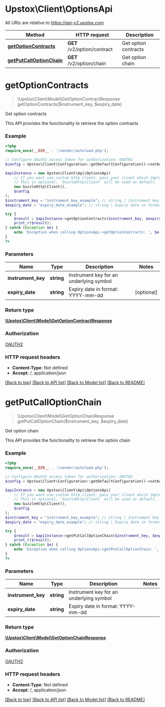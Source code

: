# Upstox\Client\OptionsApi

All URIs are relative to *https://api-v2.upstox.com*

Method | HTTP request | Description
------------- | ------------- | -------------
[**getOptionContracts**](OptionsApi.md#getoptioncontracts) | **GET** /v2/option/contract | Get option contracts
[**getPutCallOptionChain**](OptionsApi.md#getputcalloptionchain) | **GET** /v2/option/chain | Get option chain

# **getOptionContracts**
> \Upstox\Client\Model\GetOptionContractResponse getOptionContracts($instrument_key, $expiry_date)

Get option contracts

This API provides the functionality to retrieve the option contracts

### Example
```php
<?php
require_once(__DIR__ . '/vendor/autoload.php');

// Configure OAuth2 access token for authorization: OAUTH2
$config = Upstox\Client\Configuration::getDefaultConfiguration()->setAccessToken('YOUR_ACCESS_TOKEN');

$apiInstance = new Upstox\Client\Api\OptionsApi(
    // If you want use custom http client, pass your client which implements `GuzzleHttp\ClientInterface`.
    // This is optional, `GuzzleHttp\Client` will be used as default.
    new GuzzleHttp\Client(),
    $config
);
$instrument_key = "instrument_key_example"; // string | Instrument key for an underlying symbol
$expiry_date = "expiry_date_example"; // string | Expiry date in format: YYYY-mm-dd

try {
    $result = $apiInstance->getOptionContracts($instrument_key, $expiry_date);
    print_r($result);
} catch (Exception $e) {
    echo 'Exception when calling OptionsApi->getOptionContracts: ', $e->getMessage(), PHP_EOL;
}
?>
```

### Parameters

Name | Type | Description  | Notes
------------- | ------------- | ------------- | -------------
 **instrument_key** | **string**| Instrument key for an underlying symbol |
 **expiry_date** | **string**| Expiry date in format: YYYY-mm-dd | [optional]

### Return type

[**\Upstox\Client\Model\GetOptionContractResponse**](../Model/GetOptionContractResponse.md)

### Authorization

[OAUTH2](../../README.md#OAUTH2)

### HTTP request headers

 - **Content-Type**: Not defined
 - **Accept**: */*, application/json

[[Back to top]](#) [[Back to API list]](../../README.md#documentation-for-api-endpoints) [[Back to Model list]](../../README.md#documentation-for-models) [[Back to README]](../../README.md)

# **getPutCallOptionChain**
> \Upstox\Client\Model\GetOptionChainResponse getPutCallOptionChain($instrument_key, $expiry_date)

Get option chain

This API provides the functionality to retrieve the option chain

### Example
```php
<?php
require_once(__DIR__ . '/vendor/autoload.php');

// Configure OAuth2 access token for authorization: OAUTH2
$config = Upstox\Client\Configuration::getDefaultConfiguration()->setAccessToken('YOUR_ACCESS_TOKEN');

$apiInstance = new Upstox\Client\Api\OptionsApi(
    // If you want use custom http client, pass your client which implements `GuzzleHttp\ClientInterface`.
    // This is optional, `GuzzleHttp\Client` will be used as default.
    new GuzzleHttp\Client(),
    $config
);
$instrument_key = "instrument_key_example"; // string | Instrument key for an underlying symbol
$expiry_date = "expiry_date_example"; // string | Expiry date in format: YYYY-mm-dd

try {
    $result = $apiInstance->getPutCallOptionChain($instrument_key, $expiry_date);
    print_r($result);
} catch (Exception $e) {
    echo 'Exception when calling OptionsApi->getPutCallOptionChain: ', $e->getMessage(), PHP_EOL;
}
?>
```

### Parameters

Name | Type | Description  | Notes
------------- | ------------- | ------------- | -------------
 **instrument_key** | **string**| Instrument key for an underlying symbol |
 **expiry_date** | **string**| Expiry date in format: YYYY-mm-dd |

### Return type

[**\Upstox\Client\Model\GetOptionChainResponse**](../Model/GetOptionChainResponse.md)

### Authorization

[OAUTH2](../../README.md#OAUTH2)

### HTTP request headers

 - **Content-Type**: Not defined
 - **Accept**: */*, application/json

[[Back to top]](#) [[Back to API list]](../../README.md#documentation-for-api-endpoints) [[Back to Model list]](../../README.md#documentation-for-models) [[Back to README]](../../README.md)

